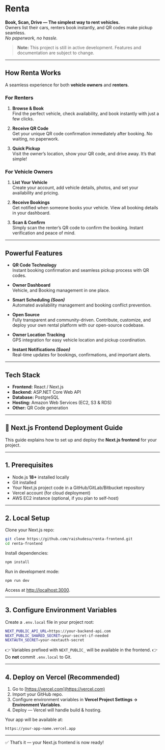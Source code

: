 # Renta

**Book, Scan, Drive — The simplest way to rent vehicles.**  
Owners list their cars, renters book instantly, and QR codes make pickup seamless.  
_No paperwork, no hassle._

> **Note:** This project is still in active development. Features and documentation are subject to change.

---

## How Renta Works

A seamless experience for both **vehicle owners** and **renters**.

### For Renters

1. **Browse & Book**  
   Find the perfect vehicle, check availability, and book instantly with just a few clicks.

2. **Receive QR Code**  
   Get your unique QR code confirmation immediately after booking. No waiting, no paperwork.

3. **Quick Pickup**  
   Visit the owner’s location, show your QR code, and drive away. It’s that simple!

### For Vehicle Owners

1. **List Your Vehicle**  
   Create your account, add vehicle details, photos, and set your availability and pricing.

2. **Receive Bookings**  
   Get notified when someone books your vehicle. View all booking details in your dashboard.

3. **Scan & Confirm**  
   Simply scan the renter’s QR code to confirm the booking. Instant verification and peace of mind.

---

## Powerful Features

- **QR Code Technology**  
  Instant booking confirmation and seamless pickup process with QR codes.

- **Owner Dashboard**  
  Vehicle, and Booking management in one place.

- **Smart Scheduling _(Soon)_** \
  Automated availability management and booking conflict prevention.

- **Open Source**  
  Fully transparent and community-driven. Contribute, customize, and deploy your own rental platform with our open-source codebase.

- **Owner Location Tracking**  
  GPS integration for easy vehicle location and pickup coordination.

- **Instant Notifications _(Soon)_**  
  Real-time updates for bookings, confirmations, and important alerts.

---

## Tech Stack

- **Frontend:** React / Next.js
- **Backend:** ASP.NET Core Web API
- **Database:** PostgreSQL
- **Hosting:** Amazon Web Services (EC2, S3 & RDS)
- **Other:** QR Code generation

---

## 🚀 Next.js Frontend Deployment Guide

This guide explains how to set up and deploy the **Next.js frontend** for your project.

---

## 1. Prerequisites

- Node.js **18+** installed locally
- Git installed
- Your Next.js project code in a GitHub/GitLab/Bitbucket repository
- Vercel account (for cloud deployment)
- AWS EC2 instance (optional, if you plan to self-host)

---

## 2. Local Setup

Clone your Next.js repo:

```bash
git clone https://github.com/raishudesu/renta-frontend.git
cd renta-frontend
```

Install dependencies:

```bash
npm install
```

Run in development mode:

```bash
npm run dev
```

Access at [http://localhost:3000](http://localhost:3000).

---

## 3. Configure Environment Variables

Create a `.env.local` file in your project root:

```bash
NEXT_PUBLIC_API_URL=https://your-backend-api.com
NEXT_PUBLIC_SHARED_SECRET=your-secret-if-needed
NEXTAUTH_SECRET=your-nextauth-secret
```

👉 Variables prefixed with `NEXT_PUBLIC_` will be available in the frontend.
👉 Do **not** commit `.env.local` to Git.

---

## 4. Deploy on Vercel (Recommended)

1. Go to [https://vercel.com](https://vercel.com)
2. Import your GitHub repo.
3. Configure environment variables in **Vercel Project Settings → Environment Variables**.
4. Deploy — Vercel will handle build & hosting.

Your app will be available at:

```
https://your-app-name.vercel.app
```

---

✅ That’s it — your Next.js frontend is now ready!
